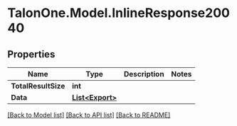 # TalonOne.Model.InlineResponse20040
## Properties

Name | Type | Description | Notes
------------ | ------------- | ------------- | -------------
**TotalResultSize** | **int** |  | 
**Data** | [**List&lt;Export&gt;**](Export.md) |  | 

[[Back to Model list]](../README.md#documentation-for-models) [[Back to API list]](../README.md#documentation-for-api-endpoints) [[Back to README]](../README.md)

